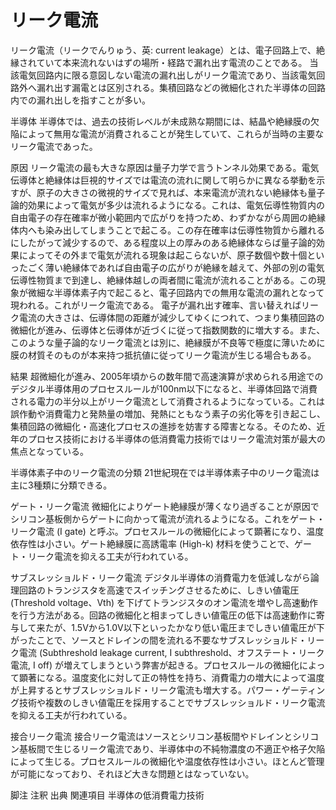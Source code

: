 # リーク電流

リーク電流（リークでんりゅう、英: current leakage）とは、電子回路上で、絶縁されていて本来流れないはずの場所・経路で漏れ出す電流のことである。
当該電気回路内に限る意図しない電流の漏れ出しがリーク電流であり、当該電気回路外へ漏れ出す漏電とは区別される。集積回路などの微細化された半導体の回路内での漏れ出しを指すことが多い。

半導体
半導体では、過去の技術レベルが未成熟な期間には、結晶や絶縁膜の欠陥によって無用な電流が消費されることが発生していて、これらが当時の主要なリーク電流であった。

原因
リーク電流の最も大きな原因は量子力学で言うトンネル効果である。電気伝導体と絶縁体は巨視的サイズでは電流の流れに関して明らかに異なる挙動を示すが、原子の大きさの微視的サイズで見れば、本来電流が流れない絶縁体も量子論的効果によって電気が多少は流れるようになる。これは、電気伝導性物質内の自由電子の存在確率が微小範囲内で広がりを持つため、わずかながら周囲の絶縁体内へも染み出してしまうことで起こる。この存在確率は伝導性物質から離れるにしたがって減少するので、ある程度以上の厚みのある絶縁体ならば量子論的効果によってその外まで電気が流れる現象は起こらないが、原子数個や数十個といったごく薄い絶縁体であれば自由電子の広がりが絶縁を越えて、外部の別の電気伝導性物質まで到達し、絶縁体越しの両者間に電流が流れることがある。この現象が微細な半導体素子内で起こると、電子回路内での無用な電流の漏れとなって現われる。これがリーク電流である。
電子が漏れ出す確率、言い替えればリーク電流の大きさは、伝導体間の距離が減少してゆくにつれて、つまり集積回路の微細化が進み、伝導体と伝導体が近づくに従って指数関数的に増大する。また、このような量子論的なリーク電流とは別に、絶縁膜が不良等で極度に薄いために膜の材質そのものが本来持つ抵抗値に従ってリーク電流が生じる場合もある。

結果
超微細化が進み、2005年頃からの数年間で高速演算が求められる用途でのデジタル半導体用のプロセスルールが100nm以下になると、半導体回路で消費される電力の半分以上がリーク電流として消費されるようになっている。これは誤作動や消費電力と発熱量の増加、発熱にともなう素子の劣化等を引き起こし、集積回路の微細化・高速化プロセスの進捗を妨害する障害となる。そのため、近年のプロセス技術における半導体の低消費電力技術ではリーク電流対策が最大の焦点となっている。

半導体素子中のリーク電流の分類
21世紀現在では半導体素子中のリーク電流は主に3種類に分類できる。

ゲート・リーク電流
微細化によりゲート絶縁膜が薄くなり過ぎることが原因でシリコン基板側からゲートに向かって電流が流れるようになる。これをゲート・リーク電流 (I gate) と呼ぶ。プロセスルールの微細化によって顕著になり、温度依存性は小さい。ゲート絶縁膜に高誘電率 (High-k) 材料を使うことで、ゲート・リーク電流を抑える工夫が行われている。

サブスレッショルド・リーク電流
デジタル半導体の消費電力を低減しながら論理回路のトランジスタを高速でスイッチングさせるために、しきい値電圧 (Threshold voltage、Vth) を下げてトランジスタのオン電流を増やし高速動作を行う方法がある。回路の微細化と相まってしきい値電圧の低下は高速動作に寄与して来たが、1.5Vから1.0V以下といったかなり低い電圧までしきい値電圧が下がったことで、ソースとドレインの間を流れる不要なサブスレッショルド・リーク電流 (Subthreshold leakage current, I subthreshold、オフステート・リーク電流, I off) が増えてしまうという弊害が起きる。プロセスルールの微細化によって顕著になる。温度変化に対して正の特性を持ち、消費電力の増大によって温度が上昇するとサブスレッショルド・リーク電流も増大する。パワー・ゲーティング技術や複数のしきい値電圧を採用することでサブスレッショルド・リーク電流を抑える工夫が行われている。

接合リーク電流
接合リーク電流はソースとシリコン基板間やドレインとシリコン基板間で生じるリーク電流であり、半導体中の不純物濃度の不適正や格子欠陥によって生じる。プロセスルールの微細化や温度依存性は小さい。ほとんど管理が可能になっており、それほど大きな問題とはなっていない。

脚注
注釈
出典
関連項目
半導体の低消費電力技術